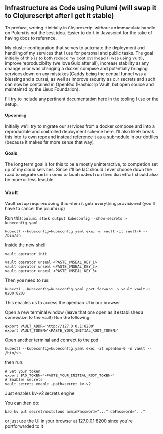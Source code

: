 ## Infrastructure as Code using Pulumi (will swap it to Clojurescript after I get it stable)
To preface, writing it initially in Clojurescript without an immaculate handle on Pulumi is not the best idea. Easier to do it in Javascript for the sake of having docs to reference.

My cluster configuration that serves to automate the deployment and handling of my services that I use for personal and public tasks. The goal initially of this is to both reduce my cost overhead (I was using vultr), improve reproducibility (we love Guix after all), increase stability as any change prior was changing a docker compose and potentially bringing services down on any mistakes (Caddy being the central funnel was a blessing and a curse), as well as improve security as our secrets and such can now be contained in OpenBao (Hashicorp Vault, but open source and maintained by the Linux Foundation).

I'll try to include any pertinent documentation here in the tooling I use or the setup.


#### Upcoming
Initially we'll try to migrate our services from a docker compose and into a reproducible and controlled deployment scheme here. I'll also likely break this into its own repo and instead reference it as a submodule in our dotfiles (because it makes far more sense that way).

#### Goals
The long term goal is for this to be a mostly uninteractive, to completion set up of my cloud services. Since it'll be IaC should I ever choose down the road to migrate certain ones to local nodes I run then that effort should also be more or less feasible.




### Vault
Vault set up requires doing this when it gets everything provisioned (you'll have to cancel the pulumi up)

Run this:
```pulumi stack output kubeconfig --show-secrets > kubeconfig.yaml  ```


```
kubectl --kubeconfig=kubeconfig.yaml exec -n vault -it vault-0 -- /bin/sh
```

Inside the new shell:
```
vault operator init

vault operator unseal <PASTE_UNSEAL_KEY_1>
vault operator unseal <PASTE_UNSEAL_KEY_2>
vault operator unseal <PASTE_UNSEAL_KEY_3>
```

Then you need to run:
```
kubectl --kubeconfig=kubeconfig.yaml port-forward -n vault vault-0 8200:8200
```
This enables us to access the openbao UI in our browser

Open a new terminal window (leave that one open as it establishes a connection to the vault)
Run the following:
```
export VAULT_ADDR='http://127.0.0.1:8200'
export VAULT_TOKEN='<PASTE_YOUR_INITIAL_ROOT_TOKEN>'
```

Open another terminal and connect to the pod 
```
kubectl --kubeconfig=kubeconfig.yaml exec -it openbao-0 -n vault -- /bin/sh
```
then run:
```
# Set your token
export BAO_TOKEN='<PASTE_YOUR_INITIAL_ROOT_TOKEN>'
# Enables secrets
vault secrets enable -path=secret kv-v2
```
Just enables kv-v2 secrets engine

You can then do:
```
bao kv put secret/nextcloud adminPassword="..." dbPassword="..."
```

or just use the UI in your browser at 127.0.0.1:8200 since you're portforwarded to it
